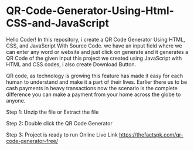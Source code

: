 # QR-Code-Generator-Using-Html-CSS-and-JavaScript
Hello Coder! In this repository, i create a QR Code Generator Using HTML, CSS, and JavaScript With Source Code. we have an input field where we can enter any word or website and just click on generate and it generates a QR Code of the given input this project we created using JavaScript with HTML and CSS codes, i also create Download Button.

QR code, as technology is growing this feature has made it easy for each human to understand and make it a part of their lives. Earlier there us to be cash payments in heavy transactions now the scenario is the complete difference you can make a payment from your home across the globe to anyone.

Step 1: Unzip the file or Extract the file

Step 2: Double click the QR Code Generator

Step 3: Project is ready to run
Online Live Link https://thefactspk.com/qr-code-generator-free/
